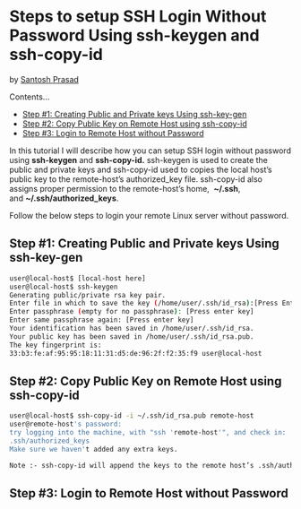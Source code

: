 # Steps to setup SSH Login Without Password Using ssh-keygen and ssh-copy-id

by [Santosh Prasad](https://www.looklinux.com/author/santosh-prasad/)

Contents...

- [Step #1: Creating Public and Private keys Using ssh-key-gen](https://www.looklinux.com/steps-to-setup-ssh-login-without-password-using-ssh-keygen-and-ssh-copy-id/#Step_1_Creating_Public_and_Private_keys_Using_ssh-key-gen "Step #1: Creating Public and Private keys Using ssh-key-gen")
- [Step #2: Copy Public Key on Remote Host using ssh-copy-id](https://www.looklinux.com/steps-to-setup-ssh-login-without-password-using-ssh-keygen-and-ssh-copy-id/#Step_2_Copy_Public_Key_on_Remote_Host_using_ssh-copy-id "Step #2: Copy Public Key on Remote Host using ssh-copy-id")
- [Step #3: Login to Remote Host without Password](https://www.looklinux.com/steps-to-setup-ssh-login-without-password-using-ssh-keygen-and-ssh-copy-id/#Step_3_Login_to_Remote_Host_without_Password "Step #3: Login to Remote Host without Password")

In this tutorial I will describe how you can setup SSH login without password using **ssh-keygen** and **ssh-copy-id.** ssh-keygen is used to create the public and private keys and ssh-copy-id used to copies the local host’s public key to the remote-host’s authorized_key file. ssh-copy-id also assigns proper permission to the remote-host’s home,  **~/.ssh**, and **~/.ssh/authorized_keys**.

Follow the below steps to login your remote Linux server without password.

## Step #1: Creating Public and Private keys Using ssh-key-gen

```bash
user@local-host$ [local-host here]
user@local-host$ ssh-keygen
Generating public/private rsa key pair.
Enter file in which to save the key (/home/user/.ssh/id_rsa):[Press Enter key]
Enter passphrase (empty for no passphrase): [Press enter key]
Enter same passphrase again: [Press enter key]
Your identification has been saved in /home/user/.ssh/id_rsa.
Your public key has been saved in /home/user/.ssh/id_rsa.pub.
The key fingerprint is:
33:b3:fe:af:95:95:18:11:31:d5:de:96:2f:f2:35:f9 user@local-host
```




## Step #2: Copy Public Key on Remote Host using ssh-copy-id

```bash
user@local-host$ ssh-copy-id -i ~/.ssh/id_rsa.pub remote-host
user@remote-host's password:
try logging into the machine, with "ssh 'remote-host'", and check in:
.ssh/authorized_keys
Make sure we haven't added any extra keys.

Note :- ssh-copy-id will append the keys to the remote host’s .ssh/authorized_key.
```



## Step #3: Login to Remote Host without Password

```bash

```


